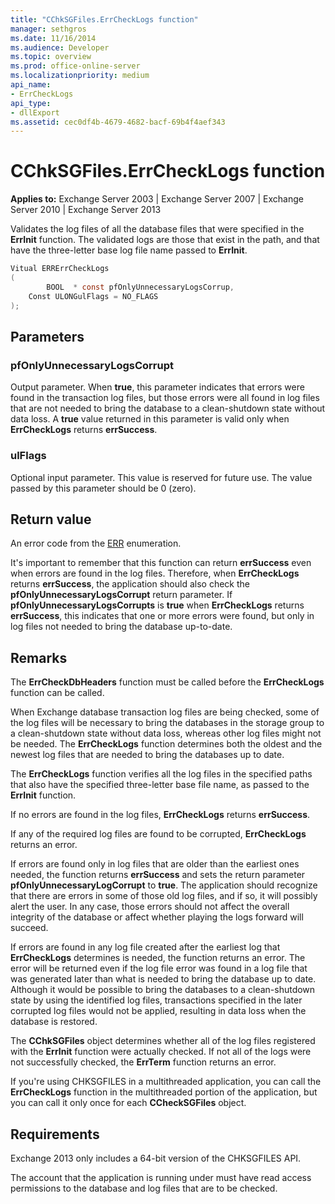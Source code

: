```yaml
---
title: "CChkSGFiles.ErrCheckLogs function"
manager: sethgros
ms.date: 11/16/2014
ms.audience: Developer
ms.topic: overview
ms.prod: office-online-server
ms.localizationpriority: medium
api_name:
- ErrCheckLogs
api_type:
- dllExport
ms.assetid: cec0df4b-4679-4682-bacf-69b4f4aef343
---
```


# CChkSGFiles.ErrCheckLogs function

**Applies to:** Exchange Server 2003 | Exchange Server 2007 | Exchange Server 2010 | Exchange Server 2013
  
Validates the log files of all the database files that were specified in the **ErrInit** function. The validated logs are those that exist in the path, and that have the three-letter base log file name passed to **ErrInit**.
  
```cs
Vitual ERRErrCheckLogs 
(
        BOOL  * const pfOnlyUnnecessaryLogsCorrup,
    Const ULONGulFlags = NO_FLAGS
);

```

## Parameters

### pfOnlyUnnecessaryLogsCorrupt
  
Output parameter. When **true**, this parameter indicates that errors were found in the transaction log files, but those errors were all found in log files that are not needed to bring the database to a clean-shutdown state without data loss. A **true** value returned in this parameter is valid only when **ErrCheckLogs** returns **errSuccess**.

### ulFlags
  
Optional input parameter. This value is reserved for future use. The value passed by this parameter should be 0 (zero).

## Return value

An error code from the [ERR](cchksgfiles-err-enumeration.md) enumeration.
  
It's important to remember that this function can return **errSuccess** even when errors are found in the log files. Therefore, when **ErrCheckLogs** returns **errSuccess**, the application should also check the **pfOnlyUnnecessaryLogsCorrupt** return parameter. If **pfOnlyUnnecessaryLogsCorrupts** is **true** when **ErrCheckLogs** returns **errSuccess**, this indicates that one or more errors were found, but only in log files not needed to bring the database up-to-date.
  
## Remarks

The **ErrCheckDbHeaders** function must be called before the **ErrCheckLogs** function can be called.
  
When Exchange database transaction log files are being checked, some of the log files will be necessary to bring the databases in the storage group to a clean-shutdown state without data loss, whereas other log files might not be needed. The **ErrCheckLogs** function determines both the oldest and the newest log files that are needed to bring the databases up to date.
  
The **ErrCheckLogs** function verifies all the log files in the specified paths that also have the specified three-letter base file name, as passed to the **ErrInit** function.
  
If no errors are found in the log files, **ErrCheckLogs** returns **errSuccess**.
  
If any of the required log files are found to be corrupted, **ErrCheckLogs** returns an error.
  
If errors are found only in log files that are older than the earliest ones needed, the function returns **errSuccess** and sets the return parameter **pfOnlyUnnecessaryLogCorrupt** to **true**. The application should recognize that there are errors in some of those old log files, and if so, it will possibly alert the user. In any case, those errors should not affect the overall integrity of the database or affect whether playing the logs forward will succeed.
  
If errors are found in any log file created after the earliest log that **ErrCheckLogs** determines is needed, the function returns an error. The error will be returned even if the log file error was found in a log file that was generated later than what is needed to bring the database up to date. Although it would be possible to bring the databases to a clean-shutdown state by using the identified log files, transactions specified in the later corrupted log files would not be applied, resulting in data loss when the database is restored.
  
The **CChkSGFiles** object determines whether all of the log files registered with the **ErrInit** function were actually checked. If not all of the logs were not successfully checked, the **ErrTerm** function returns an error.
  
If you're using CHKSGFILES in a multithreaded application, you can call the **ErrCheckLogs** function in the multithreaded portion of the application, but you can call it only once for each **CCheckSGFiles** object.
  
## Requirements

Exchange 2013 only includes a 64-bit version of the CHKSGFILES API.
  
The account that the application is running under must have read access permissions to the database and log files that are to be checked.
  